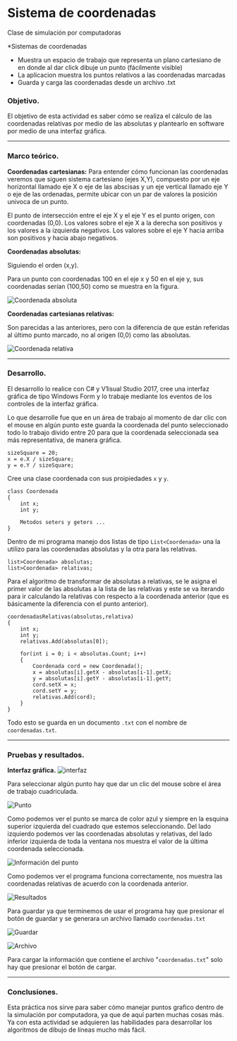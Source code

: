 # Sistema de coordenadas
Clase de simulación por computadoras

*Sistemas de coordenadas

* Muestra un espacio de trabajo que representa un plano cartesiano de en donde al dar click dibuje un punto (fácilmente visible)
* La aplicacion muestra los puntos relativos a las coordenadas marcadas
* Guarda y carga las coordenadas desde un archivo .txt

### Objetivo.

El objetivo de esta actividad es saber cómo se realiza el cálculo de las coordenadas relativas por medio de las absolutas y plantearlo en software por medio de una interfaz gráfica.

---

### Marco teórico.

**Coordenadas cartesianas:**
Para entender cómo funcionan las coordenadas veremos que siguen sistema cartesiano (ejes X,Y), compuesto por un eje horizontal llamado eje X o eje de las abscisas y un eje vertical llamado eje Y o eje de las ordenadas, permite ubicar con un par de valores la posición univoca de un punto.

El punto de intersección entre el eje X y el eje Y es el punto origen, con coordenadas (0,0). Los valores sobre el eje X a la derecha son positivos y los valores a la izquierda negativos. Los valores sobre el eje Y hacia arriba son positivos y hacia abajo negativos.

**Coordenadas absolutas:**

Siguiendo el orden (x,y).

Para un punto con coordenadas 100 en el eje x y 50 en el eje y, sus coordenadas serían (100,50) como se muestra en la figura.

![Coordenada absoluta](img/coordenadas-absolutas.png
"Coordenada absoluta")

**Coordenadas cartesianas relativas:**

Son parecidas a las anteriores, pero con la diferencia de que están referidas al último punto marcado, no al origen (0,0) como las absolutas.

![Coordenada relativa](img/coordenada-relativa.png
"Coordenada relativa")

---

### Desarrollo.
El desarrollo lo realice con C# y V1isual Studio 2017, cree una interfaz gráfica de tipo Windows Form y lo trabaje mediante los eventos de los controles de la interfaz gráfica.

Lo que desarrolle fue que en un área de trabajo al momento de dar clic con el mouse en algún punto este guarda la coordenada del punto seleccionado todo lo trabajo divido entre 20 para que la coordenada seleccionada sea más representativa, de manera gráfica.

    sizeSquare = 20;
	x = e.X / sizeSquare;
    y = e.Y / sizeSquare;


Cree una clase coordenada con sus proipiedades `x` y `y`.

	class Coordenada
    {
    	int x;
        int y;

        Metodos seters y geters ...
    }
Dentro de mi programa manejo dos listas de tipo `List<Coordenada>` una la utilizo para las coordenadas absolutas y la otra para las relativas.

	list>Coordenada> absolutas;
    list>Coordenada> relativas;

Para el algoritmo de transformar de absolutas a relativas, se le asigna el primer valor de las absolutas a la lista de las relativas y este se va iterando para ir calculando la relativas con respecto a la coordenada anterior (que es básicamente la diferencia con el punto anterior).

	coordenadasRelativas(absolutas,relativa)
    {
    	int x;
        int y;
        relativas.Add(absolutas[0]);
        
        for(int i = 0; i < absolutas.Count; i++)
        {
        	Coordenada cord = new Coordenada();
            x = absolutas[i].getX - absolutas[i-1].getX;
            y = absolutas[i].getY - absolutas[i-1].getY;
            cord.setX = x;
            cord.setY = y;
            relativas.Add(cord);
        }
    }

Todo esto se guarda en un documento `.txt` con el nombre de `coordenadas.txt`.

---

### Pruebas y resultados.

**Interfaz gráfica.**
![interfaz](img/interfaz.jpg
"Interfaz gráfica del programa")

Para seleccionar algún punto hay que dar un clic del mouse sobre el área de trabajo cuadriculada.

![Punto](img/punto.jpg
"Primer punto")

Como podemos ver el punto se marca de color azul y siempre en la esquina superior izquierda del cuadrado que estemos seleccionando. Del lado izquierdo podemos ver las coordenadas absolutas y relativas, del lado inferior izquierda de toda la ventana nos muestra el valor de la última coordenada seleccionada.

![Información del punto](img/informacion-punto.PNG
"Información de las coordenadas")

Como podemos ver el programa funciona correctamente, nos muestra las coordenadas relativas de acuerdo con la coordenada anterior.

![Resultados](img/resultados.jpg
"Resultado del programa")

Para guardar ya que terminemos de usar el programa hay que presionar el botón de guardar y se generara un archivo llamado `coordenadas.txt`

![Guardar](img/guardar.PNG
"Guardar")

![Archivo](img/archivo.jpg
"Archivo generado")

Para cargar la información que contiene el archivo "`coordenadas.txt`" solo hay que presionar el botón de cargar.

---

### Conclusiones.

Esta práctica nos sirve para saber cómo manejar puntos grafico dentro de la simulación por computadora, ya que de aquí parten muchas cosas más. Ya con esta actividad se adquieren las habilidades para desarrollar los algoritmos de dibujo de líneas mucho más fácil.
